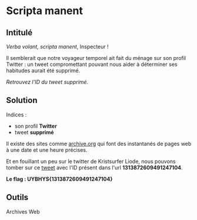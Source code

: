 # Scripta manent

## Intitulé

*Verba volant, scripta manent*, Inspecteur !

Il semblerait que notre voyageur temporel ait fait du ménage sur son profil Twitter : un tweet compromettant pouvant nous aider à déterminer ses habitudes aurait été supprimé.

*Retrouvez l'ID du tweet supprimé.*

## Solution

Indices :
* son profil **Twitter**
* tweet **supprimé**

Il existe des sites comme [archive.org](https://web.archive.org/web/*/https://twitter.com/metslawaxfanch) qui font des instantanés de pages web à une date et une heure précises.

Et en fouillant un peu sur le twitter de Kristsurfer Liode, nous pouvons tomber sur ce [tweet](https://web.archive.org/web/20201008082901if_/https://twitter.com/metslawaxfanch/status/1313872609491247104) avec l'ID présent dans l'url **1313872609491247104**.

**Le flag : UYBHYS{1313872609491247104}**

## Outils
Archives Web

